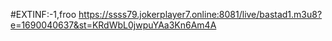#EXTINF:-1,froo
https://ssss79.jokerplayer7.online:8081/live/bastad1.m3u8?e=1690040637&st=KRdWbL0jwpuYAa3Kn6Am4A
